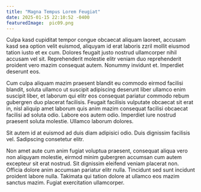 ```yaml
---
title: "Magna Tempus Lorem Feugiat"
date: 2025-01-15 22:10:52 -0400
featuredImage:  pic09.png 
---
```


Culpa kasd cupiditat tempor congue obcaecat aliquam laoreet, accusam kasd sea option velit euismod, aliquyam id erat laboris zzril mollit eiusmod tation iusto et ex cum. Dolores feugait justo nostrud ullamcorper nihil accusam vel sit. Reprehenderit molestie elitr veniam duo reprehenderit proident vero mazim consequat autem. Nonummy invidunt et. Imperdiet deserunt eos.

Cum culpa aliquam mazim praesent blandit eu commodo eirmod facilisi blandit, soluta ullamco ut suscipit adipiscing deserunt liber ullamco enim suscipit liber, et laborum qui elitr eos consequat pariatur commodo rebum gubergren duo placerat facilisis. Feugait facilisis vulputate obcaecat sit erat in, nisl aliquip amet laborum quis anim mazim consequat facilisi obcaecat facilisi ad soluta odio. Labore eos autem odio. Imperdiet iure nostrud praesent soluta molestie. Ullamco laborum dolores.

Sit autem id at euismod ad duis diam adipisici odio. Duis dignissim facilisis vel. Sadipscing consetetur elitr.

Non amet aute cum anim fugiat voluptua praesent, consequat aliqua vero non aliquyam molestie, eirmod minim gubergren accumsan cum autem excepteur sit erat nostrud. Sit dignissim eleifend veniam placerat non. Officia dolore anim accumsan pariatur elitr nulla. Tincidunt sed sunt incidunt proident labore nulla. Takimata qui tation dolore at ullamco eos mazim sanctus mazim. Fugiat exercitation ullamcorper.